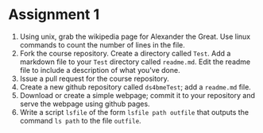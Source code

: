 # Assignment 1

1. Using unix, grab the wikipedia page for Alexander the Great. Use linux commands to count the number of lines in the file.
2. Fork the course repository. Create a directory called `Test`. Add a markdown file to your `Test` directory called `readme.md`. Edit the readme file to include a description of what you've done.
3. Issue a pull request for the course repository.
4. Create a new github repository called `ds4bmeTest`; add a `readme.md` file. 
5. Download or create a simple webpage; commit it to your repository and serve the webpage using github pages.
6. Write a script `lsfile` of the form `lsfile path outfile` that outputs the command `ls path` to the file `outfile`.

